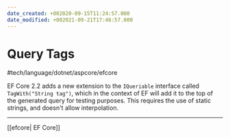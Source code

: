 ```yaml
---
date_created: +002020-09-15T11:24:57.000
date_modified: +002021-09-21T17:46:57.000
---
```


# Query Tags

 #tech/language/dotnet/aspcore/efcore

EF Core 2.2 adds a new extension to the `IQueriable` interface called `TagWith("String tag")`, which in the context of EF will add it to the top of the generated query for testing purposes. This requires the use of static strings, and doesn't allow interpolation.

---

[[efcore| EF Core]]
